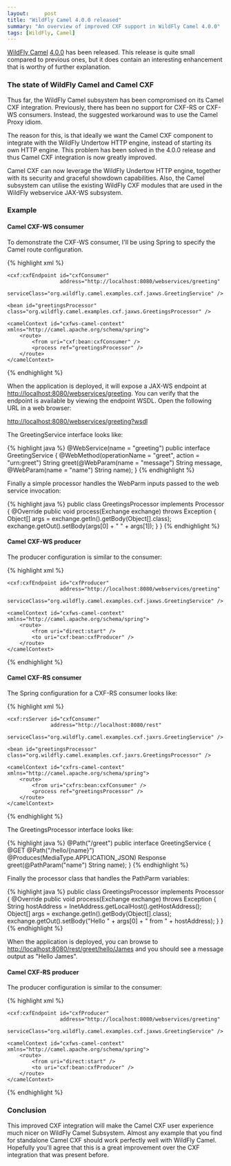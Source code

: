```yaml
---
layout:     post
title: "WildFly Camel 4.0.0 released"
summary: "An overview of improved CXF support in WildFly Camel 4.0.0"
tags: [WildFly, Camel]
---
```


[WildFly Camel](https://github.com/wildfly-extras/wildfly-camel) [4.0.0](https://github.com/wildfly-extras/wildfly-camel/releases/tag/4.0.0) has been released. This release is quite small compared to previous ones, but it does contain an interesting enhancement that is worthy of further explanation.

### The state of WildFly Camel and Camel CXF

Thus far, the WildFly Camel subsystem has been compromised on its Camel CXF integration. Previously, there has been no support for
CXF-RS or CXF-WS consumers. Instead, the suggested workaround was to use the Camel Proxy idiom.

The reason for this, is that ideally we want the Camel CXF component to integrate with the WildFly Undertow HTTP engine, instead of starting its own HTTP engine. This
problem has been solved in the 4.0.0 release and thus Camel CXF integration is now greatly improved.

Camel CXF can now leverage the WildFly Undertow HTTP engine, together with its security and graceful showdown capabilities. Also, the Camel subsystem can utilise the
existing WildFly CXF modules that are used in the WildFly webservice JAX-WS subsystem.

### Example

#### Camel CXF-WS consumer

To demonstrate the CXF-WS consumer, I'll be using Spring to specify the Camel route configuration.

{% highlight xml %}
<beans xmlns="http://www.springframework.org/schema/beans"
       xmlns:xsi="http://www.w3.org/2001/XMLSchema-instance"
       xmlns:cxf="http://camel.apache.org/schema/cxf"
       xsi:schemaLocation="
        http://www.springframework.org/schema/beans http://www.springframework.org/schema/beans/spring-beans.xsd
        http://camel.apache.org/schema/cxf http://camel.apache.org/schema/cxf/camel-cxf.xsd
        http://camel.apache.org/schema/spring http://camel.apache.org/schema/spring/camel-spring.xsd">

    <cxf:cxfEndpoint id="cxfConsumer"
                     address="http://localhost:8080/webservices/greeting"
                     serviceClass="org.wildfly.camel.examples.cxf.jaxws.GreetingService" />

    <bean id="greetingsProcessor" class="org.wildfly.camel.examples.cxf.jaxws.GreetingsProcessor" />

    <camelContext id="cxfws-camel-context" xmlns="http://camel.apache.org/schema/spring">
        <route>
            <from uri="cxf:bean:cxfConsumer" />
            <process ref="greetingsProcessor" />
        </route>
    </camelContext>

</beans>
{% endhighlight %}

When the application is deployed, it will expose a JAX-WS endpoint at [http://localhost:8080/webservices/greeting](http://localhost:8080/webservices/greeting). You
can verify that the endpoint is available by viewing the endpoint WSDL. Open the following URL in a web browser:

[http://localhost:8080/webservices/greeting?wsdl](http://localhost:8080/webservices/greeting?wsdl)

The GreetingService interface looks like:

{% highlight java %}
@WebService(name = "greeting")
public interface GreetingService {
    @WebMethod(operationName = "greet", action = "urn:greet")
    String greet(@WebParam(name = "message") String message, @WebParam(name = "name") String name);
}
{% endhighlight %}

Finally a simple processor handles the WebParm inputs passed to the web service invocation:

{% highlight java %}
public class GreetingsProcessor implements Processor {
    @Override
    public void process(Exchange exchange) throws Exception {
        Object[] args = exchange.getIn().getBody(Object[].class);
        exchange.getOut().setBody(args[0] + " " + args[1]);
    }
}
{% endhighlight %}


#### Camel CXF-WS producer

The producer configuration is similar to the consumer:

{% highlight xml %}
<beans xmlns="http://www.springframework.org/schema/beans"
       xmlns:xsi="http://www.w3.org/2001/XMLSchema-instance"
       xmlns:cxf="http://camel.apache.org/schema/cxf"
       xsi:schemaLocation="
        http://www.springframework.org/schema/beans http://www.springframework.org/schema/beans/spring-beans.xsd
        http://camel.apache.org/schema/cxf http://camel.apache.org/schema/cxf/camel-cxf.xsd
        http://camel.apache.org/schema/spring http://camel.apache.org/schema/spring/camel-spring.xsd">

    <cxf:cxfEndpoint id="cxfProducer"
                     address="http://localhost:8080/webservices/greeting"
                     serviceClass="org.wildfly.camel.examples.cxf.jaxws.GreetingService" />

    <camelContext id="cxfws-camel-context" xmlns="http://camel.apache.org/schema/spring">
        <route>
            <from uri="direct:start" />
            <to uri="cxf:bean:cxfProducer" />
        </route>
    </camelContext>

</beans>
{% endhighlight %}

#### Camel CXF-RS consumer

The Spring configuration for a CXF-RS consumer looks like:

{% highlight xml %}
<beans xmlns="http://www.springframework.org/schema/beans"
    xmlns:xsi="http://www.w3.org/2001/XMLSchema-instance"
    xmlns:cxf="http://camel.apache.org/schema/cxf"
    xsi:schemaLocation="
        http://www.springframework.org/schema/beans http://www.springframework.org/schema/beans/spring-beans.xsd
        http://camel.apache.org/schema/cxf http://camel.apache.org/schema/cxf/camel-cxf.xsd
        http://camel.apache.org/schema/spring http://camel.apache.org/schema/spring/camel-spring.xsd">

    <cxf:rsServer id="cxfConsumer"
                  address="http://localhost:8080/rest"
                  serviceClass="org.wildfly.camel.examples.cxf.jaxrs.GreetingService" />

    <bean id="greetingsProcessor" class="org.wildfly.camel.examples.cxf.jaxrs.GreetingsProcessor" />

    <camelContext id="cxfrs-camel-context" xmlns="http://camel.apache.org/schema/spring">
        <route>
            <from uri="cxfrs:bean:cxfConsumer" />
            <process ref="greetingsProcessor" />
        </route>
    </camelContext>
{% endhighlight %}

The GreetingsProcessor interface looks like:

{% highlight java %}
@Path("/greet")
public interface GreetingService {
    @GET
    @Path("/hello/{name}")
    @Produces(MediaType.APPLICATION_JSON)
    Response greet(@PathParam("name") String name);
}
{% endhighlight %}

Finally the processor class that handles the PathParm variables:

{% highlight java %}
public class GreetingsProcessor implements Processor {
    @Override
    public void process(Exchange exchange) throws Exception {
        String hostAddress = InetAddress.getLocalHost().getHostAddress();
        Object[] args = exchange.getIn().getBody(Object[].class);
        exchange.getOut().setBody("Hello " + args[0] + " from " + hostAddress);
    }
}
{% endhighlight %}

When the application is deployed, you can browse to [http://localhost:8080/rest/greet/hello/James](http://localhost:8080/rest/greet/hello/James) and
you should see a message output as "Hello James".


#### Camel CXF-RS producer

The producer configuration is similar to the consumer:

{% highlight xml %}
<beans xmlns="http://www.springframework.org/schema/beans"
       xmlns:xsi="http://www.w3.org/2001/XMLSchema-instance"
       xmlns:cxf="http://camel.apache.org/schema/cxf"
       xsi:schemaLocation="
        http://www.springframework.org/schema/beans http://www.springframework.org/schema/beans/spring-beans.xsd
        http://camel.apache.org/schema/cxf http://camel.apache.org/schema/cxf/camel-cxf.xsd
        http://camel.apache.org/schema/spring http://camel.apache.org/schema/spring/camel-spring.xsd">

    <cxf:cxfEndpoint id="cxfProducer"
                     address="http://localhost:8080/webservices/greeting"
                     serviceClass="org.wildfly.camel.examples.cxf.jaxws.GreetingService" />

    <camelContext id="cxfws-camel-context" xmlns="http://camel.apache.org/schema/spring">
        <route>
            <from uri="direct:start" />
            <to uri="cxf:bean:cxfProducer" />
        </route>
    </camelContext>

</beans>
{% endhighlight %}

### Conclusion

This improved CXF integration will make the Camel CXF user experience much nicer on WildFly Camel Subsystem. Almost any example that you find for standalone Camel
CXF should work perfectly well with WildFly Camel. Hopefully you'll agree that this is a great improvement over the CXF integration that was present before.
